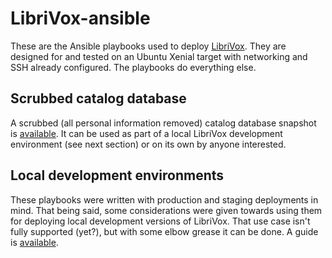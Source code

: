 # LibriVox-ansible

These are the Ansible playbooks used to deploy
[LibriVox](https://librivox.org/). They are designed for and tested on an
Ubuntu Xenial target with networking and SSH already configured. The playbooks
do everything else.

## Scrubbed catalog database

A scrubbed (all personal information removed) catalog database snapshot is
[available](roles/blog+catalog/files/librivox_catalog_scrubbed.sql.bz2). It can
be used as part of a local LibriVox development environment (see next section)
or on its own by anyone interested.

## Local development environments

These playbooks were written with production and staging deployments in mind.
That being said, some considerations were given towards using them for
deploying local development versions of LibriVox. That use case isn't fully
supported (yet?), but with some elbow grease it can be done. A guide is
[available](localdev.md).
